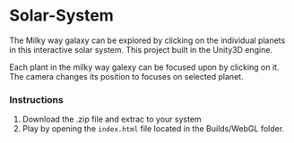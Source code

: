 # Solar-System

The Milky way galaxy can be explored by clicking on the individual planets in this interactive solar system.
This project built in the Unity3D engine. 

Each plant in the milky way galexy can be focused upon by clicking on it. The camera changes its position to focuses on selected planet. 

### Instructions
1. Download the .zip file and extrac to your system
2. Play by opening the `index.html` file located in the Builds/WebGL folder.
